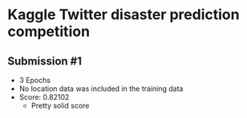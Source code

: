 # Kaggle Twitter disaster prediction competition

## Submission #1
- 3 Epochs
- No location data was included in the training data
- Score: 0.82102
    - Pretty solid score
